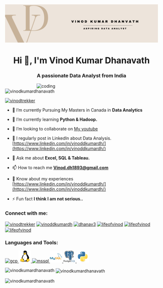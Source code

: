 ![logo](https://github.com/VinodKumarDhanavath/VinodKumarDhanavath/blob/main/Blue%20Modern%20Marketing%20Manager%20LinkedIn%20Banner.png)

<h1 align="center">Hi 👋, I'm Vinod Kumar Dhanavath</h1>
<h3 align="center">A passionate Data Analyst from India</h3>
<img align="right" alt="coding" width="400" src="https://user-images.githubusercontent.com/55389276/140866485-8fb1c876-9a8f-4d6a-98dc-08c4981eaf70.gif">

<p align="left"> <img src="https://komarev.com/ghpvc/?username=vinodkumardhanavath&label=Profile%20views&color=0e75b6&style=flat" alt="vinodkumardhanavath" /> </p>

<p align="left"> <a href="https://twitter.com/vinodtrekker" target="blank"><img src="https://img.shields.io/twitter/follow/vinodtrekker?logo=twitter&style=for-the-badge" alt="vinodtrekker" /></a> </p>

- 🔭 I’m currently Pursuing My Masters in Canada in **Data Analytics**

- 🌱 I’m currently learning **Python & Hadoop.**

- 👯 I’m looking to collaborate on [My youtube](LifeOfVinod)

- 📝 I regularly post in LinkedIn about Data Analysis. [https://www.linkedin.com/in/vinoddkumardh/](https://www.linkedin.com/in/vinoddkumardh/)

- 💬 Ask me about **Excel, SQL & Tableau.**

- 📫 How to reach me **Vinod.dh1893@gmail.com**

- 📄 Know about my experiences [https://www.linkedin.com/in/vinoddkumardh/](https://www.linkedin.com/in/vinoddkumardh/)

- ⚡ Fun fact **I think I am not serious..**

<h3 align="left">Connect with me:</h3>
<p align="left">
<a href="https://twitter.com/vinodtrekker" target="blank"><img align="center" src="https://raw.githubusercontent.com/rahuldkjain/github-profile-readme-generator/master/src/images/icons/Social/twitter.svg" alt="vinodtrekker" height="30" width="40" /></a>
<a href="https://linkedin.com/in/vinoddkumardh" target="blank"><img align="center" src="https://raw.githubusercontent.com/rahuldkjain/github-profile-readme-generator/master/src/images/icons/Social/linked-in-alt.svg" alt="vinoddkumardh" height="30" width="40" /></a>
<a href="https://kaggle.com/dhanav3" target="blank"><img align="center" src="https://raw.githubusercontent.com/rahuldkjain/github-profile-readme-generator/master/src/images/icons/Social/kaggle.svg" alt="dhanav3" height="30" width="40" /></a>
<a href="https://fb.com/lifeofvinod" target="blank"><img align="center" src="https://raw.githubusercontent.com/rahuldkjain/github-profile-readme-generator/master/src/images/icons/Social/facebook.svg" alt="lifeofvinod" height="30" width="40" /></a>
<a href="https://instagram.com/lifeofvinod" target="blank"><img align="center" src="https://raw.githubusercontent.com/rahuldkjain/github-profile-readme-generator/master/src/images/icons/Social/instagram.svg" alt="lifeofvinod" height="30" width="40" /></a>
<a href="https://www.youtube.com/c/lifeofvinod" target="blank"><img align="center" src="https://raw.githubusercontent.com/rahuldkjain/github-profile-readme-generator/master/src/images/icons/Social/youtube.svg" alt="lifeofvinod" height="30" width="40" /></a>
</p>

<h3 align="left">Languages and Tools:</h3>
<p align="left"> <a href="https://cloud.google.com" target="_blank" rel="noreferrer"> <img src="https://www.vectorlogo.zone/logos/google_cloud/google_cloud-icon.svg" alt="gcp" width="40" height="40"/> </a> <a href="https://www.linux.org/" target="_blank" rel="noreferrer"> <img src="https://raw.githubusercontent.com/devicons/devicon/master/icons/linux/linux-original.svg" alt="linux" width="40" height="40"/> </a> <a href="https://www.microsoft.com/en-us/sql-server" target="_blank" rel="noreferrer"> <img src="https://www.svgrepo.com/show/303229/microsoft-sql-server-logo.svg" alt="mssql" width="40" height="40"/> </a> <a href="https://www.mysql.com/" target="_blank" rel="noreferrer"> <img src="https://raw.githubusercontent.com/devicons/devicon/master/icons/mysql/mysql-original-wordmark.svg" alt="mysql" width="40" height="40"/> </a> <a href="https://www.postgresql.org" target="_blank" rel="noreferrer"> <img src="https://raw.githubusercontent.com/devicons/devicon/master/icons/postgresql/postgresql-original-wordmark.svg" alt="postgresql" width="40" height="40"/> </a> <a href="https://www.python.org" target="_blank" rel="noreferrer"> <img src="https://raw.githubusercontent.com/devicons/devicon/master/icons/python/python-original.svg" alt="python" width="40" height="40"/> </a> </p>

<p><img align="left" src="https://github-readme-stats.vercel.app/api/top-langs?username=vinodkumardhanavath&show_icons=true&locale=en&layout=compact" alt="vinodkumardhanavath" /></p>

<p>&nbsp;<img align="center" src="https://github-readme-stats.vercel.app/api?username=vinodkumardhanavath&show_icons=true&locale=en" alt="vinodkumardhanavath" /></p>

<p><img align="center" src="https://github-readme-streak-stats.herokuapp.com/?user=vinodkumardhanavath&" alt="vinodkumardhanavath" /></p>
